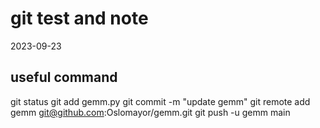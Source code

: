# git test and note
2023-09-23

## useful command

git status
git add gemm.py
git commit -m "update gemm"
git remote add gemm git@github.com:Oslomayor/gemm.git
git push -u gemm main

